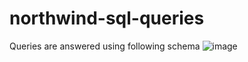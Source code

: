 # northwind-sql-queries
Queries are answered using following schema
![image](https://github.com/Gss-Hitesh/northwind-sql-queries/assets/81021603/0e02b840-1250-4ae5-aed6-527c42a5da04)

